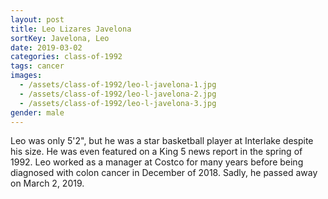 ```yaml
---
layout: post
title: Leo Lizares Javelona
sortKey: Javelona, Leo
date: 2019-03-02
categories: class-of-1992
tags: cancer
images:
  - /assets/class-of-1992/leo-l-javelona-1.jpg
  - /assets/class-of-1992/leo-l-javelona-2.jpg
  - /assets/class-of-1992/leo-l-javelona-3.jpg
gender: male
---
```

Leo was only 5'2", but he was a star basketball player at Interlake despite his size. He was even featured on a King 5 news report in the spring of 1992. Leo worked as a manager at Costco for many years before being diagnosed with colon cancer in December of 2018. Sadly, he passed away on March 2, 2019.
